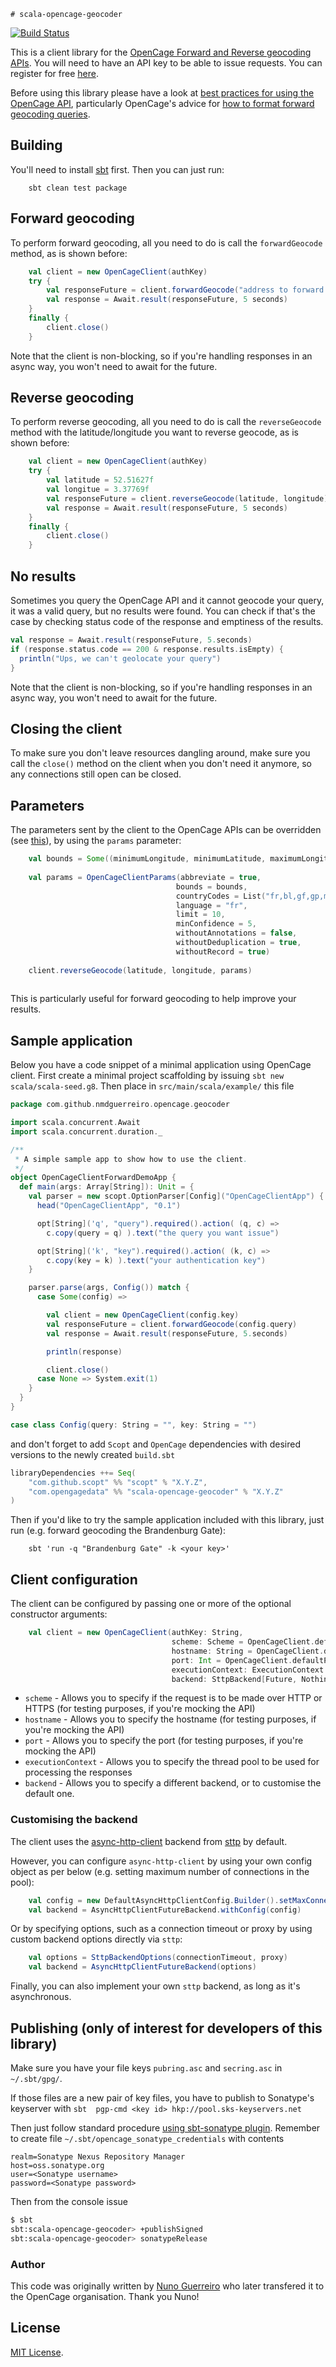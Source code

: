     # scala-opencage-geocoder

[![Build Status](https://github.com/OpenCageData/scala-opencage-geocoder/actions/workflows/ci.yml/badge.svg)](https://github.com/OpenCageData/scala-opencage-geocoder/actions/workflows/ci.yml)

This is a client library for the [OpenCage Forward and Reverse geocoding APIs](https://opencagedata.com/api).
You will need to have an API key to be able to issue requests. You can register for free [here](https://opencagedata.com/users/sign_up).

Before using this library please have a look at [best practices for using the OpenCage API](https://opencagedata.com/api#bestpractices), 
particularly OpenCage's advice for [how to format forward geocoding queries](https://github.com/OpenCageData/opencagedata-misc-docs/blob/master/query-formatting.md).

## Building

You'll need to install [sbt](https://www.scala-sbt.org/) first. Then you can just run:

```
    sbt clean test package
```

## Forward geocoding

To perform forward geocoding, all you need to do is call the `forwardGeocode` method, as is shown before:

```scala
    val client = new OpenCageClient(authKey)
    try {
        val responseFuture = client.forwardGeocode("address to forward geocode")
        val response = Await.result(responseFuture, 5 seconds)
    }
    finally {
        client.close()
    }
```

Note that the client is non-blocking, so if you're handling responses in an async way, you won't need to await for the future. 

## Reverse geocoding

To perform reverse geocoding, all you need to do is call the `reverseGeocode` method with the latitude/longitude you want to reverse geocode, as is shown before:

```scala
    val client = new OpenCageClient(authKey)
    try {
        val latitude = 52.51627f
        val longitue = 3.37769f
        val responseFuture = client.reverseGeocode(latitude, longitude)
        val response = Await.result(responseFuture, 5 seconds)
    }
    finally {
        client.close()
    }
```

## No results

Sometimes you query the OpenCage API and it cannot geocode your query, it was a valid query, but no results were found.
You can check if that's the case by checking status code of the response and emptiness of the results.

```scala
val response = Await.result(responseFuture, 5.seconds)
if (response.status.code == 200 & response.results.isEmpty) {
  println("Ups, we can't geolocate your query")
}
```

Note that the client is non-blocking, so if you're handling responses in an async way, you won't need to await for the future. 

## Closing the client

To make sure you don't leave resources dangling around, make sure you call the `close()` method on the client when you don't need it anymore, so any connections still open can be closed.

## Parameters

The parameters sent by the client to the OpenCage APIs can be overridden (see [this](https://opencagedata.com/api#forward-opt)), by using the `params` parameter:
 
```scala
    val bounds = Some((minimumLongitude, minimumLatitude, maximumLongitude, maximumLatitude))
    
    val params = OpenCageClientParams(abbreviate = true,
                                     bounds = bounds,
                                     countryCodes = List("fr,bl,gf,gp,mf,mq,nc,pf,pm,re,tf,wf,yt"),
                                     language = "fr",
                                     limit = 10,
                                     minConfidence = 5,
                                     withoutAnnotations = false,
                                     withoutDeduplication = true,
                                     withoutRecord = true)
                                     
    client.reverseGeocode(latitude, longitude, params)
    
```

This is particularly useful for forward geocoding to help improve your results.

## Sample application

Below you have a code snippet of a minimal application using OpenCage client. First create a minimal project scaffolding
by issuing `sbt new scala/scala-seed.g8`. Then place in `src/main/scala/example/` this file

```scala
package com.github.nmdguerreiro.opencage.geocoder

import scala.concurrent.Await
import scala.concurrent.duration._

/**
 * A simple sample app to show how to use the client.
 */
object OpenCageClientForwardDemoApp {
  def main(args: Array[String]): Unit = {
    val parser = new scopt.OptionParser[Config]("OpenCageClientApp") {
      head("OpenCageClientApp", "0.1")

      opt[String]('q', "query").required().action( (q, c) =>
        c.copy(query = q) ).text("the query you want issue")

      opt[String]('k', "key").required().action( (k, c) =>
        c.copy(key = k) ).text("your authentication key")
    }

    parser.parse(args, Config()) match {
      case Some(config) =>

        val client = new OpenCageClient(config.key)
        val responseFuture = client.forwardGeocode(config.query)
        val response = Await.result(responseFuture, 5.seconds)

        println(response)

        client.close()
      case None => System.exit(1)
    }
  }
}

case class Config(query: String = "", key: String = "")
```

and don't forget to add `Scopt` and `OpenCage` dependencies with desired versions to the newly created `build.sbt`

```scala
libraryDependencies ++= Seq(
    "com.github.scopt" %% "scopt" % "X.Y.Z",
    "com.opengagedata" %% "scala-opencage-geocoder" % "X.Y.Z"
)
```

Then if you'd like to try the sample application included with this library, just run (e.g. forward geocoding the Brandenburg Gate):

```
    sbt 'run -q "Brandenburg Gate" -k <your key>'
```

## Client configuration

The client can be configured by passing one or more of the optional constructor arguments:

```scala
    val client = new OpenCageClient(authKey: String,
                                    scheme: Scheme = OpenCageClient.defaultScheme,
                                    hostname: String = OpenCageClient.defaultHostname,
                                    port: Int = OpenCageClient.defaultPort,
                                    executionContext: ExecutionContext = ExecutionContext.global,
                                    backend: SttpBackend[Future, Nothing] = OpenCageClient.defaultBackend)
```

* `scheme` - Allows you to specify if the request is to be made over HTTP or HTTPS (for testing purposes, if you're mocking the API)
* `hostname` - Allows you to specify the hostname (for testing purposes, if you're mocking the API)
* `port` - Allows you to specify the port (for testing purposes, if you're mocking the API)
* `executionContext` - Allows you to specify the thread pool to be used for processing the responses
* `backend` - Allows you to specify a different backend, or to customise the default one.

### Customising the backend

The client uses the [async-http-client](https://github.com/AsyncHttpClient/async-http-client) backend from [sttp](http://sttp.readthedocs.io/en/latest/backends/asynchttpclient.html) by default.

However, you can configure `async-http-client` by using your own config object as per below (e.g. setting maximum number of connections in the pool):
 
```scala
    val config = new DefaultAsyncHttpClientConfig.Builder().setMaxConnections(10).build()
    val backend = AsyncHttpClientFutureBackend.withConfig(config)
```

Or by specifying options, such as a connection timeout or proxy by using custom backend options directly via `sttp`:
```scala
    val options = SttpBackendOptions(connectionTimeout, proxy)
    val backend = AsyncHttpClientFutureBackend(options)
```

Finally, you can also implement your own `sttp` backend, as long as it's asynchronous.

## Publishing (only of interest for developers of this library)

Make sure you have your file keys `pubring.asc` and `secring.asc` in `~/.sbt/gpg/`. 

If those files are a new pair of key files, you have to publish to Sonatype's keyserver with 
`sbt  pgp-cmd <key id> hkp://pool.sks-keyservers.net`

Then just follow standard procedure [using sbt-sonatype plugin](https://www.scala-sbt.org/1.x/docs/Using-Sonatype.html#sbt-sonatype). 
Remember to create file `~/.sbt/opencage_sonatype_credentials` with contents

```
realm=Sonatype Nexus Repository Manager
host=oss.sonatype.org
user=<Sonatype username>
password=<Sonatype password>
```

Then from the console issue

```bash
$ sbt
sbt:scala-opencage-geocoder> +publishSigned
sbt:scala-opencage-geocoder> sonatypeRelease
```

### Author

This code was originally written by [Nuno Guerreiro](https://github.com/nmdguerreiro/) who later transfered it to the OpenCage organisation. Thank you Nuno!

License
-------

[MIT License](LICENSE.md).
